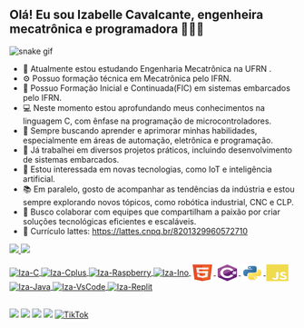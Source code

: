 ## Olá! Eu sou Izabelle Cavalcante, engenheira mecatrônica e programadora 👩🏼‍💻

![snake gif](https://github.com/IzabelleCM/IzabelleCM/blob/output/github-contribution-grid-snake.gif)

- 🤖 Atualmente estou estudando Engenharia Mecatrônica na UFRN . <!--Depois colocar onde trabalho futuramente-->
- ⚙️ Possuo formação técnica em Mecatrônica pelo IFRN.
- 🛜 Possuo Formação Inicial e Continuada(FIC) em sistemas embarcados pelo IFRN.
- 💻 Neste momento estou aprofundando meus conhecimentos na linguagem C, com ênfase na programação de microcontroladores.
- 🧠 Sempre buscando aprender e aprimorar minhas habilidades, especialmente em áreas de automação, eletrônica e programação.
- 🔧 Já trabalhei em diversos projetos práticos, incluindo desenvolvimento de sistemas embarcados.
- 📡 Estou interessada em novas tecnologias, como IoT e inteligência artificial.
- 📚 Em paralelo, gosto de acompanhar as tendências da indústria e estou sempre explorando novos tópicos, como robótica industrial, CNC e CLP.
- 🚀 Busco colaborar com equipes que compartilham a paixão por criar soluções tecnológicas eficientes e escaláveis.
- 📄 Currículo lattes: https://lattes.cnpq.br/8201329960572710

<div>
  <a href = "https://github.com/IzabelleCM">
  <img height="160em" src="https://github-readme-stats.vercel.app/api?username=IzabelleCM&show_icons=true&theme=aura&include_all_commits=true&count_private=true"/>
  <img height="160em" src="https://github-readme-stats.vercel.app/api/top-langs/?username=IzabelleCM&layout=compact&langs_count=16&theme=aura"/>
  </div>
    
<div style="display: inline_block"><br>
  <img align="center" alt="Iza-C" height="30" width="40" src="https://cdn.jsdelivr.net/gh/devicons/devicon@latest/icons/c/c-original.svg">
  <img align="center" alt="Iza-Cplus" height="30" width="40" src="https://cdn.jsdelivr.net/gh/devicons/devicon@latest/icons/cplusplus/cplusplus-original.svg">
  <img align="center" alt="Iza-Raspberry" height="30" width="40" src="https://cdn.jsdelivr.net/gh/devicons/devicon@latest/icons/raspberrypi/raspberrypi-original.svg">
  <img align="center" alt="Iza-Ino" height="30" width="40" src="https://cdn.jsdelivr.net/gh/devicons/devicon@latest/icons/arduino/arduino-original.svg">
  <img align="center" alt="Iza-HTML" height="30" width="40" src="https://raw.githubusercontent.com/devicons/devicon/master/icons/html5/html5-original.svg">
  <img align="center" alt="Iza-Csharp" height="30" width="40" src="https://raw.githubusercontent.com/devicons/devicon/master/icons/csharp/csharp-original.svg">
  <img align="center" alt="Iza-Python" height="30" width="40" src="https://raw.githubusercontent.com/devicons/devicon/master/icons/python/python-original.svg">
  <img align="center" alt="Iza-Js" height="30" width="40" src="https://raw.githubusercontent.com/devicons/devicon/master/icons/javascript/javascript-plain.svg">
  <img align="center" alt="Iza-Java" height="30" width="40" src="https://cdn.jsdelivr.net/gh/devicons/devicon@latest/icons/java/java-original.svg">
  <img align="center" alt="Iza-VsCode" height="30" width="40" src="https://cdn.jsdelivr.net/gh/devicons/devicon@latest/icons/vscode/vscode-original.svg">
  <img align="center" alt="Iza-Replit" height="30" width="40" src="https://cdn.jsdelivr.net/gh/devicons/devicon@latest/icons/replit/replit-original.svg">
</div>

  ##
 
<div> 
  <a href="mailto:izabelle3cia@gmail.com"><img src="https://img.shields.io/badge/-Gmail-%23333?style=for-the-badge&logo=gmail&logoColor=white"></a>
  <a href="https://www.instagram.com/izabelle_c.m/" target="_blank"><img src="https://img.shields.io/badge/-Instagram-%23E4405F?style=for-the-badge&logo=instagram&logoColor=white" target="_blank"></a>
  <a href="https://www.linkedin.com/in/izabelle-cavalcante-0842552b8/"_blank"><img src="https://img.shields.io/badge/-LinkedIn-%230077B5?style=for-the-badge&logo=linkedin&logoColor=white" target="_blank"></a>
  <a href="https://www.youtube.com/@izabellecavalcante4643" target="_blank"><img src="https://img.shields.io/badge/YouTube-FF0000?style=for-the-badge&logo=youtube&logoColor=white" target="_blank"></a>
  <a href="https://www.tiktok.com/pt-BR/" target="_blank"><img src="https://img.shields.io/badge/TikTok-000000?style=for-the-badge&logo=tiktok&logoColor=white" alt="TikTok"></a> <!--colocar link do ttk dps-->
</div>
